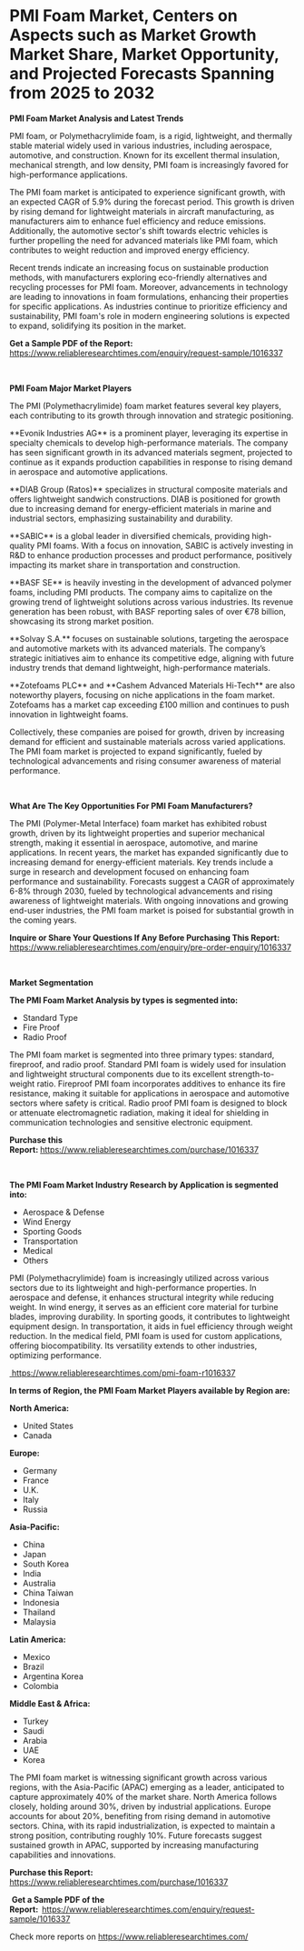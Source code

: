 <p><h1>PMI Foam Market, Centers on Aspects such as Market Growth Market Share, Market Opportunity, and Projected Forecasts Spanning from 2025 to 2032</h1></p><p><strong>PMI Foam Market Analysis and Latest Trends</strong></p>
<p><p>PMI foam, or Polymethacrylimide foam, is a rigid, lightweight, and thermally stable material widely used in various industries, including aerospace, automotive, and construction. Known for its excellent thermal insulation, mechanical strength, and low density, PMI foam is increasingly favored for high-performance applications.</p><p>The PMI foam market is anticipated to experience significant growth, with an expected CAGR of 5.9% during the forecast period. This growth is driven by rising demand for lightweight materials in aircraft manufacturing, as manufacturers aim to enhance fuel efficiency and reduce emissions. Additionally, the automotive sector's shift towards electric vehicles is further propelling the need for advanced materials like PMI foam, which contributes to weight reduction and improved energy efficiency.</p><p>Recent trends indicate an increasing focus on sustainable production methods, with manufacturers exploring eco-friendly alternatives and recycling processes for PMI foam. Moreover, advancements in technology are leading to innovations in foam formulations, enhancing their properties for specific applications. As industries continue to prioritize efficiency and sustainability, PMI foam's role in modern engineering solutions is expected to expand, solidifying its position in the market.</p></p>
<p><strong>Get a Sample PDF of the Report:&nbsp;</strong> <a href="https://www.reliableresearchtimes.com/enquiry/request-sample/1016337?utm_campaign=3063&utm_medium=2&utm_source=Github&utm_content=ia&utm_term=01042025&utm_id=pmi-foam">https://www.reliableresearchtimes.com/enquiry/request-sample/1016337</a></p>
<p>&nbsp;</p>
<p><strong>PMI Foam Major Market Players</strong></p>
<p><p>The PMI (Polymethacrylimide) foam market features several key players, each contributing to its growth through innovation and strategic positioning. </p><p>**Evonik Industries AG** is a prominent player, leveraging its expertise in specialty chemicals to develop high-performance materials. The company has seen significant growth in its advanced materials segment, projected to continue as it expands production capabilities in response to rising demand in aerospace and automotive applications.</p><p>**DIAB Group (Ratos)** specializes in structural composite materials and offers lightweight sandwich constructions. DIAB is positioned for growth due to increasing demand for energy-efficient materials in marine and industrial sectors, emphasizing sustainability and durability.</p><p>**SABIC** is a global leader in diversified chemicals, providing high-quality PMI foams. With a focus on innovation, SABIC is actively investing in R&D to enhance production processes and product performance, positively impacting its market share in transportation and construction.</p><p>**BASF SE** is heavily investing in the development of advanced polymer foams, including PMI products. The company aims to capitalize on the growing trend of lightweight solutions across various industries. Its revenue generation has been robust, with BASF reporting sales of over €78 billion, showcasing its strong market position.</p><p>**Solvay S.A.** focuses on sustainable solutions, targeting the aerospace and automotive markets with its advanced materials. The company’s strategic initiatives aim to enhance its competitive edge, aligning with future industry trends that demand lightweight, high-performance materials.</p><p>**Zotefoams PLC** and **Cashem Advanced Materials Hi-Tech** are also noteworthy players, focusing on niche applications in the foam market. Zotefoams has a market cap exceeding £100 million and continues to push innovation in lightweight foams.</p><p>Collectively, these companies are poised for growth, driven by increasing demand for efficient and sustainable materials across varied applications. The PMI foam market is projected to expand significantly, fueled by technological advancements and rising consumer awareness of material performance.</p></p>
<p>&nbsp;</p>
<p><strong>What Are The Key Opportunities For PMI Foam Manufacturers?</strong></p>
<p><p>The PMI (Polymer-Metal Interface) foam market has exhibited robust growth, driven by its lightweight properties and superior mechanical strength, making it essential in aerospace, automotive, and marine applications. In recent years, the market has expanded significantly due to increasing demand for energy-efficient materials. Key trends include a surge in research and development focused on enhancing foam performance and sustainability. Forecasts suggest a CAGR of approximately 6-8% through 2030, fueled by technological advancements and rising awareness of lightweight materials. With ongoing innovations and growing end-user industries, the PMI foam market is poised for substantial growth in the coming years.</p></p>
<p><strong>Inquire or Share Your Questions If Any Before Purchasing This Report:</strong> <a href="https://www.reliableresearchtimes.com/enquiry/pre-order-enquiry/1016337?utm_campaign=3063&utm_medium=2&utm_source=Github&utm_content=ia&utm_term=01042025&utm_id=pmi-foam">https://www.reliableresearchtimes.com/enquiry/pre-order-enquiry/1016337</a></p>
<p>&nbsp;</p>
<p><strong>Market Segmentation</strong></p>
<p><strong>The PMI Foam Market Analysis by types is segmented into:</strong></p>
<p><ul><li>Standard Type</li><li>Fire Proof</li><li>Radio Proof</li></ul></p>
<p><p>The PMI foam market is segmented into three primary types: standard, fireproof, and radio proof. Standard PMI foam is widely used for insulation and lightweight structural components due to its excellent strength-to-weight ratio. Fireproof PMI foam incorporates additives to enhance its fire resistance, making it suitable for applications in aerospace and automotive sectors where safety is critical. Radio proof PMI foam is designed to block or attenuate electromagnetic radiation, making it ideal for shielding in communication technologies and sensitive electronic equipment.</p></p>
<p><strong>Purchase this Report:&nbsp;</strong><a href="https://www.reliableresearchtimes.com/purchase/1016337?utm_campaign=3063&utm_medium=2&utm_source=Github&utm_content=ia&utm_term=01042025&utm_id=pmi-foam">https://www.reliableresearchtimes.com/purchase/1016337</a></p>
<p>&nbsp;</p>
<p><strong>The PMI Foam Market Industry Research by Application is segmented into:</strong></p>
<p><ul><li>Aerospace & Defense</li><li>Wind Energy</li><li>Sporting Goods</li><li>Transportation</li><li>Medical</li><li>Others</li></ul></p>
<p><p>PMI (Polymethacrylimide) foam is increasingly utilized across various sectors due to its lightweight and high-performance properties. In aerospace and defense, it enhances structural integrity while reducing weight. In wind energy, it serves as an efficient core material for turbine blades, improving durability. In sporting goods, it contributes to lightweight equipment design. In transportation, it aids in fuel efficiency through weight reduction. In the medical field, PMI foam is used for custom applications, offering biocompatibility. Its versatility extends to other industries, optimizing performance.</p></p>
<p><a href="https://www.reliableresearchtimes.com/pmi-foam-r1016337?utm_campaign=3063&utm_medium=2&utm_source=Github&utm_content=ia&utm_term=01042025&utm_id=pmi-foam">&nbsp;https://www.reliableresearchtimes.com/pmi-foam-r1016337</a></p>
<p><strong>In terms of Region, the PMI Foam Market Players available by Region are:</strong></p>
<p>
    <p> <strong> North America: </strong>
        <ul>
            <li>United States</li>
            <li>Canada</li>
        </ul>
        </p> 
    <p> <strong> Europe: </strong>
        <ul>
            <li>Germany</li>
            <li>France</li>
            <li>U.K.</li>
            <li>Italy</li>
            <li>Russia</li>
        </ul>
        </p> 
    <p> <strong> Asia-Pacific: </strong>
        <ul>
            <li>China</li>
            <li>Japan</li>
            <li>South Korea</li>
            <li>India</li>
            <li>Australia</li>
            <li>China Taiwan</li>
            <li>Indonesia</li>
            <li>Thailand</li>
            <li>Malaysia</li>
        </ul>
        </p> 
    <p> <strong> Latin America: </strong>
        <ul>
            <li>Mexico</li>
            <li>Brazil</li>
            <li>Argentina Korea</li>
            <li>Colombia</li>
        </ul>
        </p> 
    <p> <strong> Middle East & Africa: </strong>
        <ul>
            <li>Turkey</li>
            <li>Saudi</li>
            <li>Arabia</li>
            <li>UAE</li>
            <li>Korea</li>
        </ul>
    </p>
    </p>
<p><p>The PMI foam market is witnessing significant growth across various regions, with the Asia-Pacific (APAC) emerging as a leader, anticipated to capture approximately 40% of the market share. North America follows closely, holding around 30%, driven by industrial applications. Europe accounts for about 20%, benefiting from rising demand in automotive sectors. China, with its rapid industrialization, is expected to maintain a strong position, contributing roughly 10%. Future forecasts suggest sustained growth in APAC, supported by increasing manufacturing capabilities and innovations.</p></p>
<p><strong>Purchase this Report: </strong><a href="https://www.reliableresearchtimes.com/purchase/1016337?utm_campaign=3063&utm_medium=2&utm_source=Github&utm_content=ia&utm_term=01042025&utm_id=pmi-foam">https://www.reliableresearchtimes.com/purchase/1016337</a></p>
<p>&nbsp;<strong>Get a Sample PDF of the Report:&nbsp;&nbsp;</strong><a href="https://www.reliableresearchtimes.com/enquiry/request-sample/1016337?utm_campaign=3063&utm_medium=2&utm_source=Github&utm_content=ia&utm_term=01042025&utm_id=pmi-foam">https://www.reliableresearchtimes.com/enquiry/request-sample/1016337</a></p>
<p><strong></strong></p>
<p>Check more reports on <a href="https://www.reliableresearchtimes.com/?utm_campaign=3063&utm_medium=2&utm_source=Github&utm_content=ia&utm_term=01042025&utm_id=pmi-foam">https://www.reliableresearchtimes.com/</a></p>